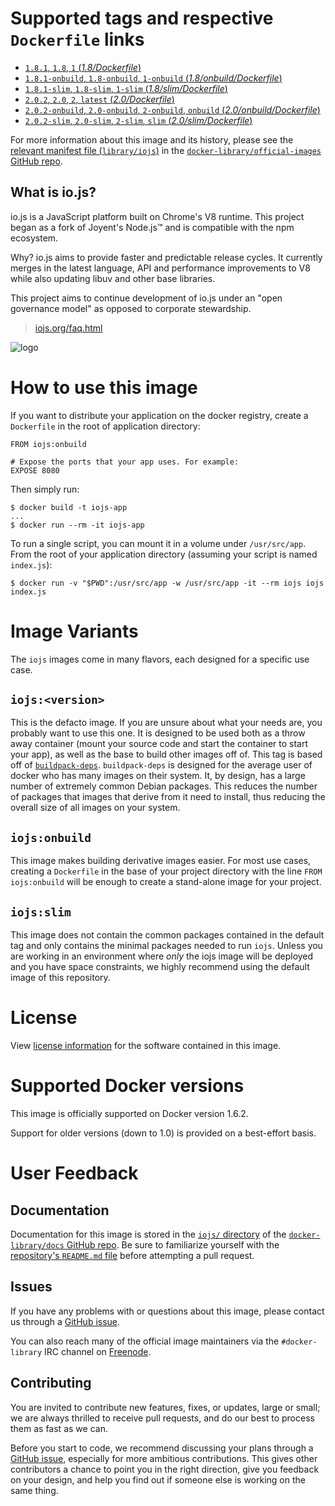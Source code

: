 # Supported tags and respective `Dockerfile` links

-	[`1.8.1`, `1.8`, `1` (*1.8/Dockerfile*)](https://github.com/iojs/docker-iojs/blob/4cf03be7e0b4abcd60a3a93947d9351c3b8b4be7/1.8/Dockerfile)
-	[`1.8.1-onbuild`, `1.8-onbuild`, `1-onbuild` (*1.8/onbuild/Dockerfile*)](https://github.com/iojs/docker-iojs/blob/4cf03be7e0b4abcd60a3a93947d9351c3b8b4be7/1.8/onbuild/Dockerfile)
-	[`1.8.1-slim`, `1.8-slim`, `1-slim` (*1.8/slim/Dockerfile*)](https://github.com/iojs/docker-iojs/blob/4cf03be7e0b4abcd60a3a93947d9351c3b8b4be7/1.8/slim/Dockerfile)
-	[`2.0.2`, `2.0`, `2`, `latest` (*2.0/Dockerfile*)](https://github.com/iojs/docker-iojs/blob/8bddc385cbf2e499d52dc18fbb4227781c5f68e8/2.0/Dockerfile)
-	[`2.0.2-onbuild`, `2.0-onbuild`, `2-onbuild`, `onbuild` (*2.0/onbuild/Dockerfile*)](https://github.com/iojs/docker-iojs/blob/8bddc385cbf2e499d52dc18fbb4227781c5f68e8/2.0/onbuild/Dockerfile)
-	[`2.0.2-slim`, `2.0-slim`, `2-slim`, `slim` (*2.0/slim/Dockerfile*)](https://github.com/iojs/docker-iojs/blob/8bddc385cbf2e499d52dc18fbb4227781c5f68e8/2.0/slim/Dockerfile)

For more information about this image and its history, please see the [relevant manifest file (`library/iojs`)](https://github.com/docker-library/official-images/blob/master/library/iojs) in the [`docker-library/official-images` GitHub repo](https://github.com/docker-library/official-images).

## What is io.js?

io.js is a JavaScript platform built on Chrome's V8 runtime. This project began as a fork of Joyent's Node.js™ and is compatible with the npm ecosystem.

Why? io.js aims to provide faster and predictable release cycles. It currently merges in the latest language, API and performance improvements to V8 while also updating libuv and other base libraries.

This project aims to continue development of io.js under an "open governance model" as opposed to corporate stewardship.

> [iojs.org/faq.html](https://iojs.org/faq.html)

![logo](https://raw.githubusercontent.com/docker-library/docs/master/iojs/logo.png)

# How to use this image

If you want to distribute your application on the docker registry, create a `Dockerfile` in the root of application directory:

	FROM iojs:onbuild
	
	# Expose the ports that your app uses. For example:
	EXPOSE 8080

Then simply run:

	$ docker build -t iojs-app
	...
	$ docker run --rm -it iojs-app

To run a single script, you can mount it in a volume under `/usr/src/app`. From the root of your application directory (assuming your script is named `index.js`):

	$ docker run -v "$PWD":/usr/src/app -w /usr/src/app -it --rm iojs iojs index.js

# Image Variants

The `iojs` images come in many flavors, each designed for a specific use case.

## `iojs:<version>`

This is the defacto image. If you are unsure about what your needs are, you probably want to use this one. It is designed to be used both as a throw away container (mount your source code and start the container to start your app), as well as the base to build other images off of. This tag is based off of [`buildpack-deps`](https://registry.hub.docker.com/_/buildpack-deps/). `buildpack-deps` is designed for the average user of docker who has many images on their system. It, by design, has a large number of extremely common Debian packages. This reduces the number of packages that images that derive from it need to install, thus reducing the overall size of all images on your system.

## `iojs:onbuild`

This image makes building derivative images easier. For most use cases, creating a `Dockerfile` in the base of your project directory with the line `FROM iojs:onbuild` will be enough to create a stand-alone image for your project.

## `iojs:slim`

This image does not contain the common packages contained in the default tag and only contains the minimal packages needed to run `iojs`. Unless you are working in an environment where *only* the iojs image will be deployed and you have space constraints, we highly recommend using the default image of this repository.

# License

View [license information](https://github.com/iojs/io.js/blob/master/LICENSE) for the software contained in this image.

# Supported Docker versions

This image is officially supported on Docker version 1.6.2.

Support for older versions (down to 1.0) is provided on a best-effort basis.

# User Feedback

## Documentation

Documentation for this image is stored in the [`iojs/` directory](https://github.com/docker-library/docs/tree/master/iojs) of the [`docker-library/docs` GitHub repo](https://github.com/docker-library/docs). Be sure to familiarize yourself with the [repository's `README.md` file](https://github.com/docker-library/docs/blob/master/README.md) before attempting a pull request.

## Issues

If you have any problems with or questions about this image, please contact us through a [GitHub issue](https://github.com/iojs/docker-iojs/issues).

You can also reach many of the official image maintainers via the `#docker-library` IRC channel on [Freenode](https://freenode.net).

## Contributing

You are invited to contribute new features, fixes, or updates, large or small; we are always thrilled to receive pull requests, and do our best to process them as fast as we can.

Before you start to code, we recommend discussing your plans through a [GitHub issue](https://github.com/iojs/docker-iojs/issues), especially for more ambitious contributions. This gives other contributors a chance to point you in the right direction, give you feedback on your design, and help you find out if someone else is working on the same thing.
